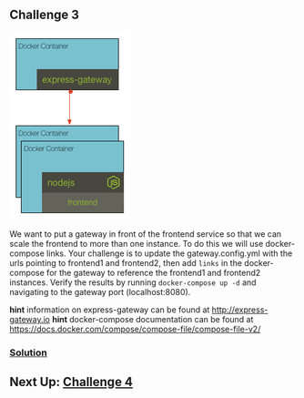 ## Challenge 3

![image](../images/challenge3.png)

We want to put a gateway in front of the frontend service so that we can scale the frontend to more than one instance. To do this we will use docker-compose links. Your challenge is to update the gateway.config.yml with the urls pointing to frontend1 and frontend2, then add `links` in the docker-compose for the gateway to reference the frontend1 and frontend2 instances. Verify the results by running `docker-compose up -d` and navigating to the gateway port (localhost:8080).

__hint__ information on express-gateway can be found at http://express-gateway.io
__hint__ docker-compose documentation can be found at https://docs.docker.com/compose/compose-file/compose-file-v2/

### [Solution](./SOLUTION.md)

## Next Up: [Challenge 4](../challenge4/README.md)

